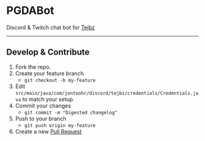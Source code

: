 # PGDABot
Discord & Twitch chat bot for [Tejbz](https://twitch.tv/tejbz)

---

## Develop & Contribute
1. Fork the repo.
2. Create your feature branch
    * `git checkout -b my-feature`
3. Edit `src/main/java/com/jonteohr/discord/tejbz/credentials/Credentials.java` to match your setup.
4. Commit your changes
    * `git commit -m "Digested changelog"`
5. Push to your branch
    * `git push origin my-feature`
6. Create a new [Pull Request](https://github.com/condolent/pgda/compare)